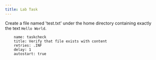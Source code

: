 ```yaml
---
title: Lab Task
---
```


Create a file named 'test.txt' under the home directory containing exactly the text `Hello World`.

```examiner:execute-test
    name: taskcheck
    title: Verify that file exists with content
    retries: .INF
    delay: 1
    autostart: true
```
